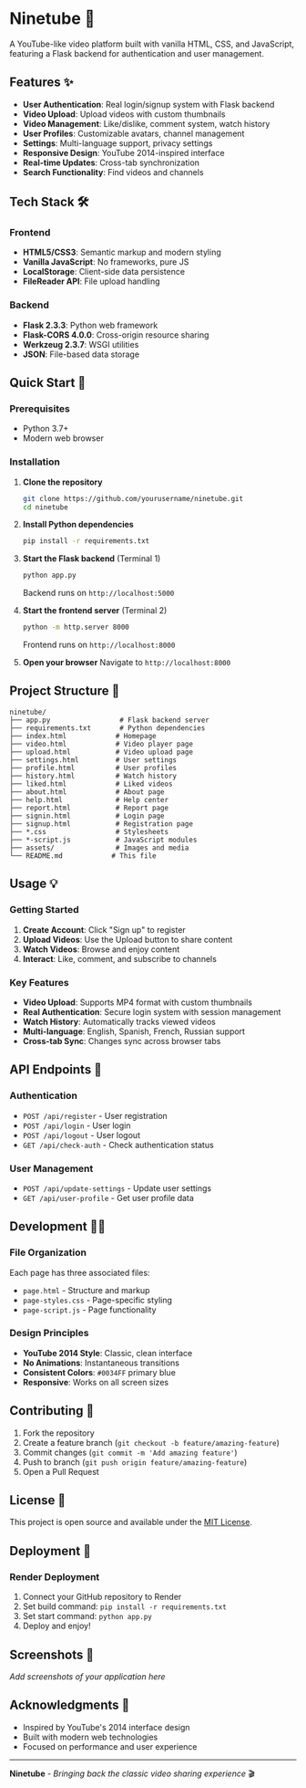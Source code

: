 # Ninetube 🎥

A YouTube-like video platform built with vanilla HTML, CSS, and JavaScript, featuring a Flask backend for authentication and user management.

## Features ✨

- **User Authentication**: Real login/signup system with Flask backend
- **Video Upload**: Upload videos with custom thumbnails
- **Video Management**: Like/dislike, comment system, watch history
- **User Profiles**: Customizable avatars, channel management
- **Settings**: Multi-language support, privacy settings
- **Responsive Design**: YouTube 2014-inspired interface
- **Real-time Updates**: Cross-tab synchronization
- **Search Functionality**: Find videos and channels

## Tech Stack 🛠️

### Frontend
- **HTML5/CSS3**: Semantic markup and modern styling
- **Vanilla JavaScript**: No frameworks, pure JS
- **LocalStorage**: Client-side data persistence
- **FileReader API**: File upload handling

### Backend
- **Flask 2.3.3**: Python web framework
- **Flask-CORS 4.0.0**: Cross-origin resource sharing
- **Werkzeug 2.3.7**: WSGI utilities
- **JSON**: File-based data storage

## Quick Start 🚀

### Prerequisites
- Python 3.7+
- Modern web browser

### Installation

1. **Clone the repository**
   ```bash
   git clone https://github.com/yourusername/ninetube.git
   cd ninetube
   ```

2. **Install Python dependencies**
   ```bash
   pip install -r requirements.txt
   ```

3. **Start the Flask backend** (Terminal 1)
   ```bash
   python app.py
   ```
   Backend runs on `http://localhost:5000`

4. **Start the frontend server** (Terminal 2)
   ```bash
   python -m http.server 8000
   ```
   Frontend runs on `http://localhost:8000`

5. **Open your browser**
   Navigate to `http://localhost:8000`

## Project Structure 📁

```
ninetube/
├── app.py                 # Flask backend server
├── requirements.txt       # Python dependencies
├── index.html            # Homepage
├── video.html            # Video player page
├── upload.html           # Video upload page
├── settings.html         # User settings
├── profile.html          # User profiles
├── history.html          # Watch history
├── liked.html            # Liked videos
├── about.html            # About page
├── help.html             # Help center
├── report.html           # Report page
├── signin.html           # Login page
├── signup.html           # Registration page
├── *.css                 # Stylesheets
├── *-script.js           # JavaScript modules
├── assets/               # Images and media
└── README.md            # This file
```

## Usage 💡

### Getting Started
1. **Create Account**: Click "Sign up" to register
2. **Upload Videos**: Use the Upload button to share content
3. **Watch Videos**: Browse and enjoy content
4. **Interact**: Like, comment, and subscribe to channels

### Key Features
- **Video Upload**: Supports MP4 format with custom thumbnails
- **Real Authentication**: Secure login system with session management
- **Watch History**: Automatically tracks viewed videos
- **Multi-language**: English, Spanish, French, Russian support
- **Cross-tab Sync**: Changes sync across browser tabs

## API Endpoints 🔌

### Authentication
- `POST /api/register` - User registration
- `POST /api/login` - User login
- `POST /api/logout` - User logout
- `GET /api/check-auth` - Check authentication status

### User Management
- `POST /api/update-settings` - Update user settings
- `GET /api/user-profile` - Get user profile data

## Development 👨‍💻

### File Organization
Each page has three associated files:
- `page.html` - Structure and markup
- `page-styles.css` - Page-specific styling
- `page-script.js` - Page functionality

### Design Principles
- **YouTube 2014 Style**: Classic, clean interface
- **No Animations**: Instantaneous transitions
- **Consistent Colors**: `#0034FF` primary blue
- **Responsive**: Works on all screen sizes

## Contributing 🤝

1. Fork the repository
2. Create a feature branch (`git checkout -b feature/amazing-feature`)
3. Commit changes (`git commit -m 'Add amazing feature'`)
4. Push to branch (`git push origin feature/amazing-feature`)
5. Open a Pull Request

## License 📄

This project is open source and available under the [MIT License](LICENSE).

## Deployment 🚀

### Render Deployment
1. Connect your GitHub repository to Render
2. Set build command: `pip install -r requirements.txt`
3. Set start command: `python app.py`
4. Deploy and enjoy!

## Screenshots 📸

*Add screenshots of your application here*

## Acknowledgments 🙏

- Inspired by YouTube's 2014 interface design
- Built with modern web technologies
- Focused on performance and user experience

---

**Ninetube** - *Bringing back the classic video sharing experience* 🎬